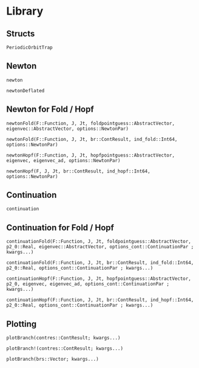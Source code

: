 # Library

## Structs

```@docs
PeriodicOrbitTrap
```

## Newton

```@docs
newton
```


```@docs
newtonDeflated
```

## Newton for Fold / Hopf

```@docs
newtonFold(F::Function, J, Jt, foldpointguess::AbstractVector, eigenvec::AbstractVector, options::NewtonPar)
```

```@docs
newtonFold(F::Function, J, Jt, br::ContResult, ind_fold::Int64, options::NewtonPar)
```

```@docs
newtonHopf(F::Function, J, Jt, hopfpointguess::AbstractVector, eigenvec, eigenvec_ad, options::NewtonPar)
```

```@docs
newtonHopf(F, J, Jt, br::ContResult, ind_hopf::Int64, options::NewtonPar)
```

## Continuation

```@docs
continuation
```

## Continuation for Fold / Hopf

```@docs
continuationFold(F::Function, J, Jt, foldpointguess::AbstractVector, p2_0::Real, eigenvec::AbstractVector, options_cont::ContinuationPar ; kwargs...)
```

```@docs
continuationFold(F::Function, J, Jt, br::ContResult, ind_fold::Int64, p2_0::Real, options_cont::ContinuationPar ; kwargs...)
```

```@docs
continuationHopf(F::Function, J, Jt, hopfpointguess::AbstractVector, p2_0, eigenvec, eigenvec_ad, options_cont::ContinuationPar ; kwargs...)
```

```@docs
continuationHopf(F::Function, J, Jt, br::ContResult, ind_hopf::Int64, p2_0::Real, options_cont::ContinuationPar ; kwargs...)
```

## Plotting

```@docs
plotBranch(contres::ContResult; kwargs...)
```


```@docs
plotBranch!(contres::ContResult; kwargs...)
```

```@docs
plotBranch(brs::Vector; kwargs...)
```

